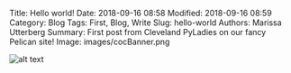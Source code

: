Title: Hello world!
Date: 2018-09-16 08:58
Modified: 2018-09-16 08:59
Category: Blog
Tags: First, Blog, Write
Slug: hello-world
Authors: Marissa Utterberg
Summary: First post from Cleveland PyLadies on our fancy Pelican site!
Image: images/cocBanner.png

![alt text](https://clepyladies.github.io/pyladies-official/images/cocBanner.png "Code of Conduct")
